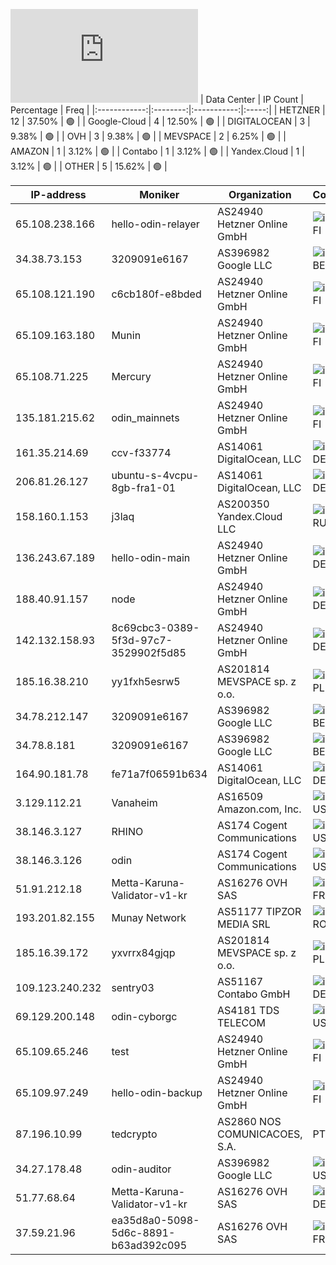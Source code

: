 ![Diagramm](https://github.com/obajay/StateSync-snapshots/blob/main/Projects/Odin/1/README.md)
| Data Center | IP Count | Percentage | Freq |
|:------------:|:--------:|:-----------:|:-----:|
| HETZNER | 12 | 37.50% | 🟢 |
| Google-Cloud | 4 | 12.50% | 🟢 |
| DIGITALOCEAN | 3 | 9.38% | 🟢 |
| OVH | 3 | 9.38% | 🟢 |
| MEVSPACE | 2 | 6.25% | 🟢 |
| AMAZON | 1 | 3.12% | 🟢 |
| Contabo | 1 | 3.12% | 🟢 |
| Yandex.Cloud | 1 | 3.12% | 🟢 |
| OTHER | 5 | 15.62% | 🟢 |

<!-- START_TABLE -->
| IP-address | Moniker | Organization | Country | City |
|-------------|---------|---------------|---------|------|
| 65.108.238.166 | hello-odin-relayer | AS24940 Hetzner Online GmbH | ![image](https://raw.githubusercontent.com/obajay/FlagKit/master/Assets/SVG/FI.svg) FI | Helsinki |
| 34.38.73.153 | 3209091e6167 | AS396982 Google LLC | ![image](https://raw.githubusercontent.com/obajay/FlagKit/master/Assets/SVG/BE.svg) BE | Brussels |
| 65.108.121.190 | c6cb180f-e8bded | AS24940 Hetzner Online GmbH | ![image](https://raw.githubusercontent.com/obajay/FlagKit/master/Assets/SVG/FI.svg) FI | Helsinki |
| 65.109.163.180 | Munin | AS24940 Hetzner Online GmbH | ![image](https://raw.githubusercontent.com/obajay/FlagKit/master/Assets/SVG/FI.svg) FI | Helsinki |
| 65.108.71.225 | Mercury | AS24940 Hetzner Online GmbH | ![image](https://raw.githubusercontent.com/obajay/FlagKit/master/Assets/SVG/FI.svg) FI | Helsinki |
| 135.181.215.62 | odin_mainnets | AS24940 Hetzner Online GmbH | ![image](https://raw.githubusercontent.com/obajay/FlagKit/master/Assets/SVG/FI.svg) FI | Tuusula |
| 161.35.214.69 | ccv-f33774 | AS14061 DigitalOcean, LLC | ![image](https://raw.githubusercontent.com/madebybowtie/FlagKit/master/Assets/SVG/DE.svg) DE | Frankfurt am Main |
| 206.81.26.127 | ubuntu-s-4vcpu-8gb-fra1-01 | AS14061 DigitalOcean, LLC | ![image](https://raw.githubusercontent.com/madebybowtie/FlagKit/master/Assets/SVG/DE.svg) DE | Frankfurt am Main |
| 158.160.1.153 | j3laq | AS200350 Yandex.Cloud LLC | ![image](https://raw.githubusercontent.com/obajay/FlagKit/master/Assets/SVG/RU.svg) RU | Moscow |
| 136.243.67.189 | hello-odin-main | AS24940 Hetzner Online GmbH | ![image](https://raw.githubusercontent.com/madebybowtie/FlagKit/master/Assets/SVG/DE.svg) DE | Gunzenhausen |
| 188.40.91.157 | node | AS24940 Hetzner Online GmbH | ![image](https://raw.githubusercontent.com/madebybowtie/FlagKit/master/Assets/SVG/DE.svg) DE | Falkenstein |
| 142.132.158.93 | 8c69cbc3-0389-5f3d-97c7-3529902f5d85 | AS24940 Hetzner Online GmbH | ![image](https://raw.githubusercontent.com/madebybowtie/FlagKit/master/Assets/SVG/DE.svg) DE | Aachen |
| 185.16.38.210 | yy1fxh5esrw5 | AS201814 MEVSPACE sp. z o.o. | ![image](https://raw.githubusercontent.com/obajay/FlagKit/master/Assets/SVG/PL.svg) PL | Warsaw |
| 34.78.212.147 | 3209091e6167 | AS396982 Google LLC | ![image](https://raw.githubusercontent.com/obajay/FlagKit/master/Assets/SVG/BE.svg) BE | Brussels |
| 34.78.8.181 | 3209091e6167 | AS396982 Google LLC | ![image](https://raw.githubusercontent.com/obajay/FlagKit/master/Assets/SVG/BE.svg) BE | Brussels |
| 164.90.181.78 | fe71a7f06591b634 | AS14061 DigitalOcean, LLC | ![image](https://raw.githubusercontent.com/madebybowtie/FlagKit/master/Assets/SVG/DE.svg) DE | Frankfurt am Main |
| 3.129.112.21 | Vanaheim | AS16509 Amazon.com, Inc. | ![image](https://raw.githubusercontent.com/obajay/FlagKit/master/Assets/SVG/US.svg) US | Columbus |
| 38.146.3.127 | RHINO | AS174 Cogent Communications | ![image](https://raw.githubusercontent.com/obajay/FlagKit/master/Assets/SVG/US.svg) US | Troy |
| 38.146.3.126 | odin | AS174 Cogent Communications | ![image](https://raw.githubusercontent.com/obajay/FlagKit/master/Assets/SVG/US.svg) US | Troy |
| 51.91.212.18 | Metta-Karuna-Validator-v1-kr | AS16276 OVH SAS | ![image](https://raw.githubusercontent.com/obajay/FlagKit/master/Assets/SVG/FR.svg) FR | Lille |
| 193.201.82.155 | Munay Network | AS51177 TIPZOR MEDIA SRL | ![image](https://raw.githubusercontent.com/obajay/FlagKit/master/Assets/SVG/RO.svg) RO | Rucăr |
| 185.16.39.172 | yxvrrx84gjqp | AS201814 MEVSPACE sp. z o.o. | ![image](https://raw.githubusercontent.com/obajay/FlagKit/master/Assets/SVG/PL.svg) PL | Warsaw |
| 109.123.240.232 | sentry03 | AS51167 Contabo GmbH | ![image](https://raw.githubusercontent.com/madebybowtie/FlagKit/master/Assets/SVG/DE.svg) DE | Düsseldorf |
| 69.129.200.148 | odin-cyborgc | AS4181 TDS TELECOM | ![image](https://raw.githubusercontent.com/obajay/FlagKit/master/Assets/SVG/US.svg) US | Madison |
| 65.109.65.246 | test | AS24940 Hetzner Online GmbH | ![image](https://raw.githubusercontent.com/obajay/FlagKit/master/Assets/SVG/FI.svg) FI | Helsinki |
| 65.109.97.249 | hello-odin-backup | AS24940 Hetzner Online GmbH | ![image](https://raw.githubusercontent.com/obajay/FlagKit/master/Assets/SVG/FI.svg) FI | Helsinki |
| 87.196.10.99 | tedcrypto | AS2860 NOS COMUNICACOES, S.A. |  PT | Castelo de Paiva |
| 34.27.178.48 | odin-auditor | AS396982 Google LLC | ![image](https://raw.githubusercontent.com/obajay/FlagKit/master/Assets/SVG/US.svg) US | Council Bluffs |
| 51.77.68.64 | Metta-Karuna-Validator-v1-kr | AS16276 OVH SAS | ![image](https://raw.githubusercontent.com/madebybowtie/FlagKit/master/Assets/SVG/DE.svg) DE | Frankfurt am Main |
| 37.59.21.96 | ea35d8a0-5098-5d6c-8891-b63ad392c095 | AS16276 OVH SAS | ![image](https://raw.githubusercontent.com/obajay/FlagKit/master/Assets/SVG/FR.svg) FR | Calais |

<!-- END_TABLE -->